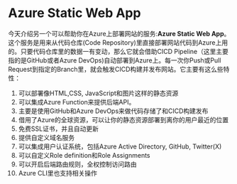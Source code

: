 # Azure Static Web App
今天介绍另一个可以帮助你在Azure上部署网站的服务:**Azure Static Web App**。 这个服务是用来从代码仓库(Code Repository)里直接部署网站代码到Azure上用的。只要代码仓库里的数据一有变动，那么它就会借助CICD Pipeline（这里主要指的是GitHub或者Azure DevOps)自动部署到Azure上。每一次你Push或Pull Request到指定的Branch里，就会触发CICD构建并发布网站。它主要有这么些特性：
1. 可以部署像HTML,CSS, JavaScript和图片这样的静态资源
2. 可以集成Azure Function来提供后端API。
3. 主要是使用GitHub和Azure DevOps来做代码存储了和CICD构建发布
4. 借用了Azure的全球资源，可以让你的静态资源部署到离你的用户最近的位置
5. 免费SSL证书，并且自动更新
6. 提供自定义域名服务
7. 可以集成用户认证系统，包括Azure Active Directory, GitHub, Twitter(X)
8. 可以自定义Role definition和Role  Assignments
9. 可以开启后端路由规则，全权控制访问路由
10. Azure CLI里也支持相关操作